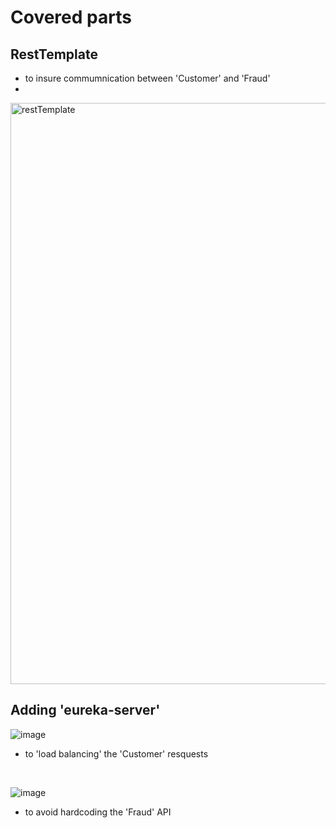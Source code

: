 # Covered parts 
## RestTemplate 

- to insure commumnication between 'Customer' and 'Fraud'
- 
<img width="930" alt="restTemplate" src="https://user-images.githubusercontent.com/84160502/205744645-dc7069cb-dc86-4e6c-9137-3ab631a255b0.png">

## Adding 'eureka-server' 

![image](https://user-images.githubusercontent.com/84160502/205746346-1a157629-dae6-4a03-bd77-91888dd1a946.png)

- to 'load balancing' the 'Customer' resquests 

<br>

![image](https://user-images.githubusercontent.com/84160502/205745727-f6716944-7081-4125-b03c-a36773f1d208.png)

- to avoid hardcoding the 'Fraud' API 

<br>

